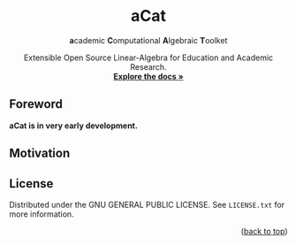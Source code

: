 <!-- PROJECT TITLE -->
<br />
<div align="center">
<h1 align="center">aCat</h1>
  <p align="center">
     <strong>a</strong>cademic <strong>C</strong>omputational <strong>A</strong>lgebraic <strong>T</strong>oolket
  </p>
<p align="center">
    Extensible Open Source Linear-Algebra for Education and Academic Research.
    <br />
    <a href="https://github.com/LeoTurnell-Ritson/aCat"><strong>Explore the docs »</strong></a>
    <br />
  </p>
</div>

<!-- FOREWORD -->
## Foreword

**aCat is in very early development.**

<!-- MOTIVATION -->
## Motivation

<!-- LICENSE -->
## License

Distributed under the GNU GENERAL PUBLIC LICENSE. See `LICENSE.txt` for more information.

<p align="right">(<a href="#readme-top">back to top</a>)</p>
